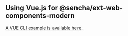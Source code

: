 ## Using Vue.js for @sencha/ext-web-components-modern

[A VUE CLI example is available here](https://github.com/sencha/ext-web-components/tree/ext-web-components-7.2.0/packages/ext-web-components-boilerplate-vue-cli).
